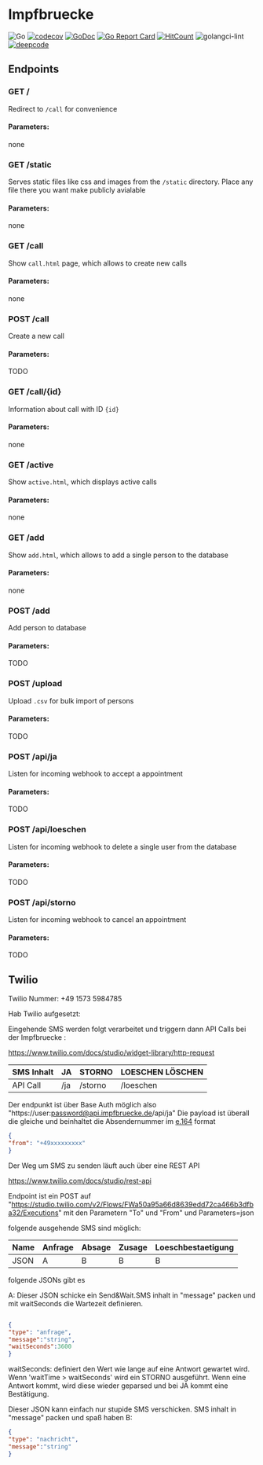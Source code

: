 # Impfbruecke


![Go](https://github.com/megaclan3000/megaclan3000/workflows/Go/badge.svg)
[![codecov](https://codecov.io/gh/impfbruecke/backend-go/branch/main/graph/badge.svg)](https://codecov.io/gh/impfbruecke/backend-go)
[![GoDoc](https://godoc.org/github.com/impfbruecke/backend-go?status.svg)](https://godoc.org/github.com/impfbruecke/backend-go)
[![Go Report Card](https://goreportcard.com/badge/impfbruecke/backend-go)](https://goreportcard.com/report/impfbruecke/backend-go) 
[![HitCount](http://hits.dwyl.com/impfbruecke/backend-go.svg)](http://hits.dwyl.com/impfbruecke/backend-go)
![golangci-lint](https://github.com/impfbruecke/backend-go/workflows/golangci-lint/badge.svg)
[![deepcode](https://www.deepcode.ai/api/gh/badge?key=eyJhbGciOiJIUzI1NiIsInR5cCI6IkpXVCJ9.eyJwbGF0Zm9ybTEiOiJnaCIsIm93bmVyMSI6ImltcGZicnVlY2tlIiwicmVwbzEiOiJiYWNrZW5kLWdvIiwiaW5jbHVkZUxpbnQiOmZhbHNlLCJhdXRob3JJZCI6MjIzNTgsImlhdCI6MTYxMzEzNzAyMH0.qlUMZGB22s8YstngwD50s7TBsOqHklAF-aZBKVyRl_4)](https://www.deepcode.ai/app/gh/impfbruecke/backend-go/_/dashboard?utm_content=gh%2Fimpfbruecke%2Fbackend-go)





## Endpoints

### GET /
Redirect to `/call` for convenience

#### Parameters:
none

### GET /static
Serves static files like css and images from the `/static` directory. Place any file there you want make publicly avialable

#### Parameters:
none

### GET /call
Show `call.html` page, which allows to create new calls

#### Parameters:
none

### POST /call
Create a new call

#### Parameters:
TODO

### GET /call/{id}
Information about call with ID `{id}`

#### Parameters:
none

### GET /active
Show `active.html`, which displays active calls

#### Parameters:
none

### GET /add
Show `add.html`, which allows to add a single person to the database

#### Parameters:
none

### POST /add
Add person to database

#### Parameters:
TODO

### POST /upload
Upload `.csv` for bulk import of persons

#### Parameters:
TODO

### POST /api/ja
Listen for incoming webhook to accept a appointment

#### Parameters:
TODO

### POST /api/loeschen
Listen for incoming webhook to delete a single user from the database

#### Parameters:
TODO

### POST /api/storno
Listen for incoming webhook to cancel an appointment

#### Parameters:
TODO



## Twilio
Twilio Nummer:  +49 1573 5984785


Hab Twilio aufgesetzt:

Eingehende SMS werden folgt verarbeitet und triggern dann API Calls bei der Impfbruecke :

https://www.twilio.com/docs/studio/widget-library/http-request


| SMS Inhalt| JA| STORNO | LOESCHEN LÖSCHEN|
| ------ | ------ |  ------ | ------ | 
| API Call| /ja| /storno| /loeschen|

Der endpunkt ist über Base Auth möglich also "https://user:password@api.impfbruecke.de/api/ja"
Die payload ist überall die gleiche und beinhaltet die Absendernummer im [e.164](https://www.twilio.com/docs/glossary/what-e164) format 


```json
{
"from": "+49xxxxxxxxx"
}
```


Der Weg um SMS zu senden läuft auch über eine REST API

https://www.twilio.com/docs/studio/rest-api

Endpoint ist ein POST auf "https://studio.twilio.com/v2/Flows/FWa50a95a66d8639edd72ca466b3dfba32/Executions" mit den Parametern "To" und "From"  und Parameters=json

folgende ausgehende SMS sind möglich:

| Name | Anfrage | Absage | Zusage | Loeschbestaetigung |
|----|----|----|----|----|
|JSON | A| B | B | B |

folgende JSONs gibt es


A: 
Dieser JSON schicke ein Send&Wait.SMS inhalt in "message" packen und mit waitSeconds die Wartezeit definieren.
```json

{
"type": "anfrage",
"message":"string",
"waitSeconds":3600
}
```
waitSeconds: definiert den Wert wie lange auf eine Antwort gewartet wird. Wenn 'waitTime > waitSeconds' wird ein STORNO ausgeführt. Wenn eine Antwort kommt, wird diese wieder geparsed und bei JA kommt eine Bestätigung.




Dieser JSON kann einfach nur stupide SMS verschicken. SMS inhalt in "message" packen und spaß haben
B:
```json
{
"type": "nachricht",
"message":"string"
}

```
